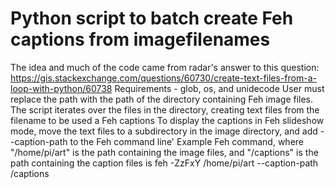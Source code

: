# Python script to batch create Feh captions from imagefilenames
The idea and much of the code came from radar's answer to this question: https://gis.stackexchange.com/questions/60730/create-text-files-from-a-loop-with-python/60738
Requirements - glob, os, and unidecode
User must replace the path with the path of the directory containing Feh image files.
The script iterates over the files in the directory, creating text files from the filename to be used a Feh captions
To display the captions in Feh slideshow mode, move the text files to a subdirectory in the image directory, and add --caption-path to the Feh command line'
Example Feh command, where "/home/pi/art" is the path containing the image files, and "/captions" is the path containing the caption files
is 
feh -ZzFxY /home/pi/art --caption-path /captions 
